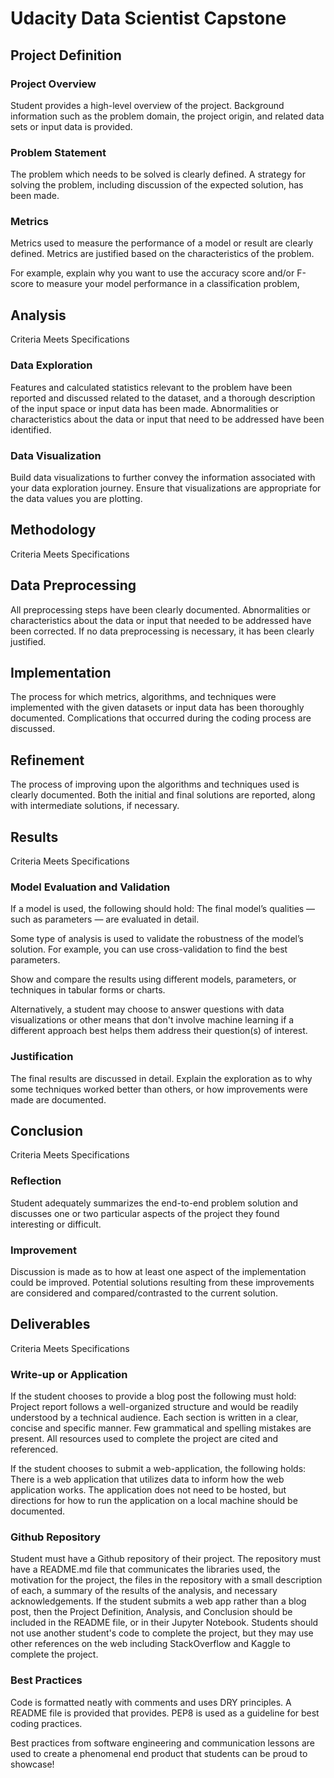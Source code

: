 # Udacity Data Scientist Capstone

## Project Definition
### Project Overview
	

Student provides a high-level overview of the project. Background information such as the problem domain, the project origin, and related data sets or input data is provided.

### Problem Statement
	

The problem which needs to be solved is clearly defined. A strategy for solving the problem, including discussion of the expected solution, has been made.

### Metrics
	

Metrics used to measure the performance of a model or result are clearly defined. Metrics are justified based on the characteristics of the problem.

For example, explain why you want to use the accuracy score and/or F-score to measure your model performance in a classification problem,

## Analysis
Criteria 	Meets Specifications

### Data Exploration
	

Features and calculated statistics relevant to the problem have been reported and discussed related to the dataset, and a thorough description of the input space or input data has been made. Abnormalities or characteristics about the data or input that need to be addressed have been identified.

### Data Visualization
	

Build data visualizations to further convey the information associated with your data exploration journey. Ensure that visualizations are appropriate for the data values you are plotting.

## Methodology
Criteria 	Meets Specifications

## Data Preprocessing
	

All preprocessing steps have been clearly documented. Abnormalities or characteristics about the data or input that needed to be addressed have been corrected. If no data preprocessing is necessary, it has been clearly justified.

## Implementation
	

The process for which metrics, algorithms, and techniques were implemented with the given datasets or input data has been thoroughly documented. Complications that occurred during the coding process are discussed.

## Refinement
	

The process of improving upon the algorithms and techniques used is clearly documented. Both the initial and final solutions are reported, along with intermediate solutions, if necessary.

## Results
Criteria 	Meets Specifications

### Model Evaluation and Validation
	

If a model is used, the following should hold: The final model’s qualities — such as parameters — are evaluated in detail.

Some type of analysis is used to validate the robustness of the model’s solution. For example, you can use cross-validation to find the best parameters.

Show and compare the results using different models, parameters, or techniques in tabular forms or charts.

Alternatively, a student may choose to answer questions with data visualizations or other means that don't involve machine learning if a different approach best helps them address their question(s) of interest.

### Justification
	

The final results are discussed in detail. Explain the exploration as to why some techniques worked better than others, or how improvements were made are documented.

## Conclusion
Criteria 	Meets Specifications

### Reflection
	

Student adequately summarizes the end-to-end problem solution and discusses one or two particular aspects of the project they found interesting or difficult.

### Improvement
	

Discussion is made as to how at least one aspect of the implementation could be improved. Potential solutions resulting from these improvements are considered and compared/contrasted to the current solution.

## Deliverables
Criteria 	Meets Specifications

### Write-up or Application
	

If the student chooses to provide a blog post the following must hold: Project report follows a well-organized structure and would be readily understood by a technical audience. Each section is written in a clear, concise and specific manner. Few grammatical and spelling mistakes are present. All resources used to complete the project are cited and referenced.

If the student chooses to submit a web-application, the following holds: There is a web application that utilizes data to inform how the web application works. The application does not need to be hosted, but directions for how to run the application on a local machine should be documented.

### Github Repository
	

Student must have a Github repository of their project. The repository must have a README.md file that communicates the libraries used, the motivation for the project, the files in the repository with a small description of each, a summary of the results of the analysis, and necessary acknowledgements. If the student submits a web app rather than a blog post, then the Project Definition, Analysis, and Conclusion should be included in the README file, or in their Jupyter Notebook. Students should not use another student's code to complete the project, but they may use other references on the web including StackOverflow and Kaggle to complete the project.

### Best Practices
	

Code is formatted neatly with comments and uses DRY principles. A README file is provided that provides. PEP8 is used as a guideline for best coding practices.

Best practices from software engineering and communication lessons are used to create a phenomenal end product that students can be proud to showcase!